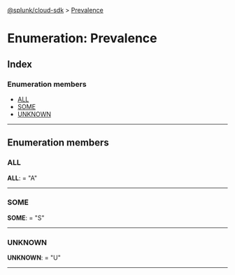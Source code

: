 [@splunk/cloud-sdk](../README.md) > [Prevalence](../enums/prevalence.md)

# Enumeration: Prevalence

## Index

### Enumeration members

* [ALL](prevalence.md#all)
* [SOME](prevalence.md#some)
* [UNKNOWN](prevalence.md#unknown)

---

## Enumeration members

<a id="all"></a>

###  ALL

**ALL**:  = "A"

___
<a id="some"></a>

###  SOME

**SOME**:  = "S"

___
<a id="unknown"></a>

###  UNKNOWN

**UNKNOWN**:  = "U"

___

